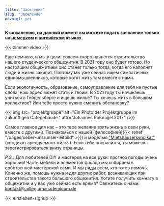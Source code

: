 ```yaml
---
title: "Заселение"
slug: "Заселение"
novoigl: yes
---
```


**К сожалению, на данный момент вы можете подать заявление только на [немецком](/einziehen) и [английском](/en/moving-in) языках.**

{{< zimmer-video >}}

Еще немного, и мы у цели: совсем скоро начнется строительство нашего студенческого общежития. В 2021 году оно будет готово. Но настоящим общежитием оно станет только тогда, когда его наполнят люди и жизнь закипит. Поэтому мы уже сейчас ищем симпатичных единомышленников, которые хотят жить там вместе с нами.

Если экологичность, образование, самоуправление для тебя не пустые слова, наш  адрес может стать и твоим. В 2021 году ты начинаешь учиться в Гейдельберге и ищешь жилье? Ты хочешь жить в большом коллективе? Или тебе просто нужно сменить обстановку?

{{< img src="projektgruppe" alt="Ein Photo der Projektgruppe im zukünftigen Cafegebäude." attr="Johannes Roßnagel 2017" />}}

Самое главное для нас – это твое желание взять жизнь в свои руки, вместе с другими. Познакомься с нашей [философией]({{< relref "/pages/ueber-uns/unser-leitbild" >}}) и моделью ["Mietshäusersyndikat"](https://www.syndikat.org/en/ ) (синдикат арендуемого жилья). Если тебе понравится, ты можешь зарегистрироваться внизу страницы.

_P.S.:_ Для любителей DIY и мастеров на все руки: прогноз погоды очень хороший! Часть мебели и элементов фасада мы собираем в собственной мастерской сами. И мы рады всем, кто готов помочь. Конечно же, помощь нужна и для других работ, возникающих при строительстве такого большого общежития. Хотите получить комнату в общежитии и у вас уже сейчас есть время? Свяжитесь с нами:
[kontakt@collegiumacademicum.de](mailto:kontakt@collegiumacademicum.de)

{{< einziehen-signup >}}
